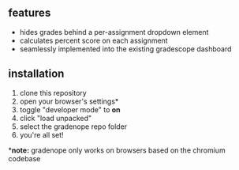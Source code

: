 ## features
- hides grades behind a per-assignment dropdown element
- calculates percent score on each assignment
- seamlessly implemented into the existing gradescope dashboard

## installation
1. clone this repository
2. open your browser's settings*
3. toggle "developer mode" to **on**
4. click "load unpacked"
5. select the gradenope repo folder
6. you're all set!

***note:** gradenope only works on browsers based on the chromium codebase
